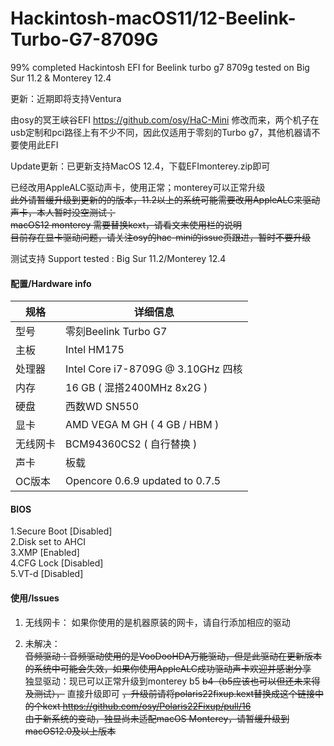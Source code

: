 # Hackintosh-macOS11/12-Beelink-Turbo-G7-8709G
99% completed Hackintosh EFI for Beelink turbo g7 8709g tested on Big Sur 11.2 & Monterey 12.4

更新：近期即将支持Ventura


由osy的冥王峡谷EFI https://github.com/osy/HaC-Mini 修改而来，两个机子在usb定制和pci路径上有不少不同，因此仅适用于零刻的Turbo g7，其他机器请不要使用此EFI

Update更新：已更新支持MacOS 12.4，下载EFImonterey.zip即可

已经改用AppleALC驱动声卡，使用正常；monterey可以正常升级  
~~此外请暂缓升级到更新的的版本，11.2以上的系统可能需要改用AppleALC来驱动声卡，本人暂时没空测试；~~  
~~macOS12 monterey 需要替换kext，请看文末使用栏的说明~~  
~~目前存在显卡驱动问题，请关注osy的hac-mini的issue页跟进，暂时不要升级~~  

测试支持 Support tested : Big Sur 11.2/Monterey 12.4
 
#### 配置/Hardware info
| 规格     | 详细信息                                                                       |
| -------- | ------------------------------------------------------------------------------ |
| 型号     | 零刻Beelink Turbo G7                                                        |
| 主板     | Intel HM175                                               |
| 处理器   | Intel Core i7-8709G @ 3.10GHz 四核                                           |
| 内存     | 16 GB ( 混搭2400MHz 8x2G )                                                  |
| 硬盘     | 西数WD SN550                                |
| 显卡     | AMD VEGA M GH ( 4 GB / HBM )                                        |
| 无线网卡 | BCM94360CS2 ( 自行替换 )                                                 |
| 声卡     | 板载                                                                           |
| OC版本   |  Opencore 0.6.9 updated to 0.7.5                                                                              |
                               


#### BIOS
1.Secure Boot                [Disabled]  
2.Disk set to AHCI  
3.XMP                        [Enabled]  
4.CFG Lock                   [Disabled]  
5.VT-d                        [Disabled]  

#### 使用/Issues
 1. 无线网卡： 
    如果你使用的是机器原装的网卡，请自行添加相应的驱动
    
 2. 未解决：    
    ~~音频驱动：音频驱动使用的是VooDooHDA万能驱动，但是此驱动在更新版本的系统中可能会失效，如果你使用AppleALC成功驱动声卡欢迎并感谢分享~~  
    独显驱动：现已可以正常升级到monterey b5 ~~b4（b5应该也可以但还未来得及测试），~~ 直接升级即可 ~~，升级前请将polaris22fixup.kext替换成这个链接中的个kext https://github.com/osy/Polaris22Fixup/pull/16~~   
    ~~由于新系统的变动，独显尚未适配macOS Monterey，请暂缓升级到macOS12.0及以上版本~~
